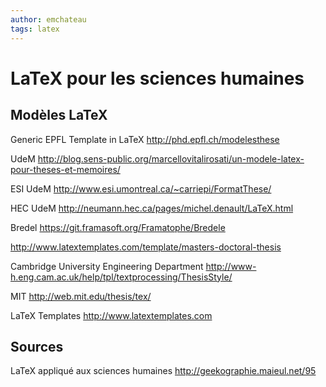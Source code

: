```yaml
---
author: emchateau
tags: latex
---
```


# LaTeX pour les sciences humaines


## Modèles LaTeX

Generic EPFL Template in LaTeX http://phd.epfl.ch/modelesthese

UdeM http://blog.sens-public.org/marcellovitalirosati/un-modele-latex-pour-theses-et-memoires/

ESI UdeM http://www.esi.umontreal.ca/~carriepi/FormatThese/

HEC UdeM http://neumann.hec.ca/pages/michel.denault/LaTeX.html

Bredel https://git.framasoft.org/Framatophe/Bredele

http://www.latextemplates.com/template/masters-doctoral-thesis

Cambridge University Engineering Department
http://www-h.eng.cam.ac.uk/help/tpl/textprocessing/ThesisStyle/


MIT http://web.mit.edu/thesis/tex/

LaTeX Templates http://www.latextemplates.com

## Sources

LaTeX appliqué aux sciences humaines
http://geekographie.maieul.net/95
